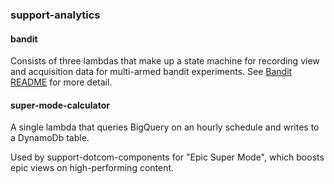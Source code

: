 ### support-analytics

#### bandit

Consists of three lambdas that make up a state machine for recording view and acquisition data for multi-armed bandit experiments. See [Bandit README](bandit/README.md) for more detail.

#### super-mode-calculator

A single lambda that queries BigQuery on an hourly schedule and writes to a DynamoDb table.

Used by support-dotcom-components for "Epic Super Mode", which boosts epic views on high-performing content.
